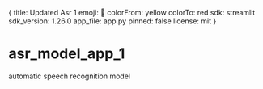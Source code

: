 {
title: Updated Asr 1
emoji: 🚀
colorFrom: yellow
colorTo: red
sdk: streamlit
sdk_version: 1.26.0
app_file: app.py
pinned: false
license: mit
}
# asr_model_app_1
automatic speech recognition model
